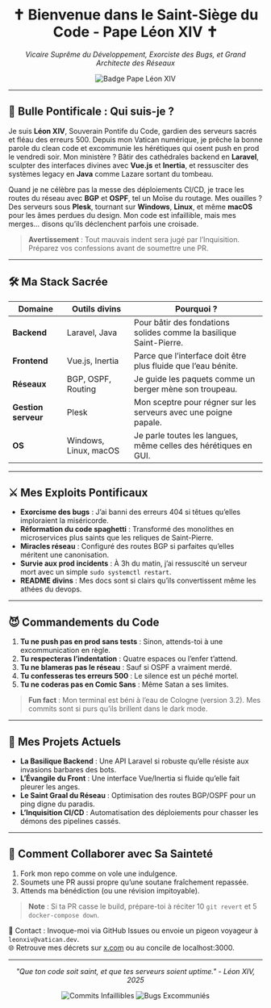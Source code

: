 <div align="center">
  <h1>✝️ Bienvenue dans le Saint-Siège du Code - Pape Léon XIV ✝️</h1>
  <p><em>Vicaire Suprême du Développement, Exorciste des Bugs, et Grand Architecte des Réseaux</em></p>
  <img src="https://img.shields.io/badge/Pape%20L%C3%A9on%20XIV-Infaillible%20en%20Code-blueviolet?style=for-the-badge" alt="Badge Pape Léon XIV"/>
</div>

---

## 📜 Bulle Pontificale : Qui suis-je ?

Je suis **Léon XIV**, Souverain Pontife du Code, gardien des serveurs sacrés et fléau des erreurs 500. Depuis mon Vatican numérique, je prêche la bonne parole du clean code et excommunie les hérétiques qui osent push en prod le vendredi soir. Mon ministère ? Bâtir des cathédrales backend en **Laravel**, sculpter des interfaces divines avec **Vue.js** et **Inertia**, et ressusciter des systèmes legacy en **Java** comme Lazare sortant du tombeau.

Quand je ne célèbre pas la messe des déploiements CI/CD, je trace les routes du réseau avec **BGP** et **OSPF**, tel un Moïse du routage. Mes ouailles ? Des serveurs sous **Plesk**, tournant sur **Windows**, **Linux**, et même **macOS** pour les âmes perdues du design. Mon code est infaillible, mais mes merges… disons qu’ils déclenchent parfois une croisade.

> **Avertissement** : Tout mauvais indent sera jugé par l’Inquisition. Préparez vos confessions avant de soumettre une PR.

---

## 🛠️ Ma Stack Sacrée

| **Domaine**         | **Outils divins**                              | **Pourquoi ?**                                                                 |
|---------------------|-----------------------------------------------|-------------------------------------------------------------------------------|
| **Backend**         | Laravel, Java                                 | Pour bâtir des fondations solides comme la basilique Saint-Pierre.            |
| **Frontend**        | Vue.js, Inertia                              | Parce que l’interface doit être plus fluide que l’eau bénite.                 |
| **Réseaux**         | BGP, OSPF, Routing                           | Je guide les paquets comme un berger mène son troupeau.                       |
| **Gestion serveur** | Plesk                                        | Mon sceptre pour régner sur les serveurs avec une poigne papale.              |
| **OS**             | Windows, Linux, macOS                        | Je parle toutes les langues, même celles des hérétiques en GUI.               |

---

## ⚔️ Mes Exploits Pontificaux

- **Exorcisme des bugs** : J’ai banni des erreurs 404 si têtues qu’elles imploraient la miséricorde.  
- **Réformation du code spaghetti** : Transformé des monolithes en microservices plus saints que les reliques de Saint-Pierre.  
- **Miracles réseau** : Configuré des routes BGP si parfaites qu’elles méritent une canonisation.  
- **Survie aux prod incidents** : À 3h du matin, j’ai ressuscité un serveur mort avec un simple `sudo systemctl restart`.  
- **README divins** : Mes docs sont si clairs qu’ils convertissent même les athées du devops.

---

## 😈 Commandements du Code

1. **Tu ne push pas en prod sans tests** : Sinon, attends-toi à une excommunication en règle.  
2. **Tu respecteras l’indentation** : Quatre espaces ou l’enfer t’attend.  
3. **Tu ne blameras pas le réseau** : Sauf si OSPF a vraiment merdé.  
4. **Tu confesseras tes erreurs 500** : Le silence est un péché mortel.  
5. **Tu ne coderas pas en Comic Sans** : Même Satan a ses limites.

> **Fun fact** : Mon terminal est béni à l’eau de Cologne (version 3.2). Mes commits sont si purs qu’ils brillent dans le dark mode.

---

## 📖 Mes Projets Actuels

- **La Basilique Backend** : Une API Laravel si robuste qu’elle résiste aux invasions barbares des bots.  
- **L’Évangile du Front** : Une interface Vue/Inertia si fluide qu’elle fait pleurer les anges.  
- **Le Saint Graal du Réseau** : Optimisation des routes BGP/OSPF pour un ping digne du paradis.  
- **L’Inquisition CI/CD** : Automatisation des déploiements pour chasser les démons des pipelines cassés.

---

## 🙏 Comment Collaborer avec Sa Sainteté

1. Fork mon repo comme on vole une indulgence.  
2. Soumets une PR aussi propre qu’une soutane fraîchement repassée.  
3. Attends ma bénédiction (ou une révision impitoyable).  

> **Note** : Si ta PR casse le build, prépare-toi à réciter 10 `git revert` et 5 `docker-compose down`.

📧 Contact : Invoque-moi via GitHub Issues ou envoie un pigeon voyageur à `leonxiv@vatican.dev`.  
🌐 Retrouve mes décrets sur [x.com](https://x.com) ou au concile de localhost:3000.

---

<div align="center">
  <p><em>"Que ton code soit saint, et que tes serveurs soient uptime." - Léon XIV, 2025</em></p>
  <img src="https://img.shields.io/badge/Commits-Infaillibles-green?style=flat-square" alt="Commits Infaillibles"/>
  <img src="https://img.shields.io/badge/Bugs-Excommuni%C3%A9s-red?style=flat-square" alt="Bugs Excommuniés"/>
</div>
